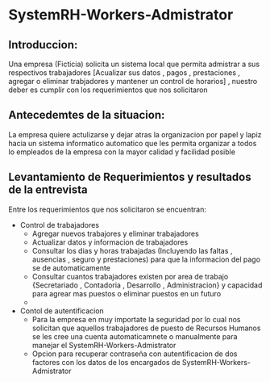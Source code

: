 # SystemRH-Workers-Admistrator
## Introduccion:
Una empresa (Ficticia) solicita un sistema local que permita admistrar a sus respectivos trabajadores [Acualizar sus datos , pagos , prestaciones , agregar o eliminar trabjadores y mantener un control de horarios] , nuestro deber es cumplir con los requerimientos que nos solicitaron
## Antecedemtes de la situacion:
La empresa quiere actulizarse y dejar atras la organizacion por papel y lapiz hacia un sistema informatico automatico que les permita organizar a todos lo empleados de la empresa con la mayor calidad y facilidad posible
## Levantamiento de Requerimientos y resultados de la entrevista
Entre los requerimientos que nos solicitaron se encuentran:
- Control de trabajadores
  - Agregar nuevos trabajores y eliminar trabajadores
  - Actualizar datos y informacion de trabajadores
  - Consultar los dias y horas trabajadas (Incluyendo las faltas , ausencias , seguro y prestaciones) para que la informacion del pago se de automaticamente 
  - Consultar cuantos trabajadores existen por area de trabajo {Secretariado , Contadoria , Desarrollo , Administracion} y capacidad para agrear mas puestos o eliminar puestos en un futuro
  - 
- Contol de autentificacion
  - Para la empresa en muy importate la seguridad por lo cual nos solicitan que aquellos trabajadores de puesto de Recursos Humanos se les cree una cuenta automaticamnete o manualmente para manejar el SystemRH-Workers-Admistrator
  - Opcion para recuperar contraseña con autentificacion de dos factores con los datos de los encargados de SystemRH-Workers-Admistrator
